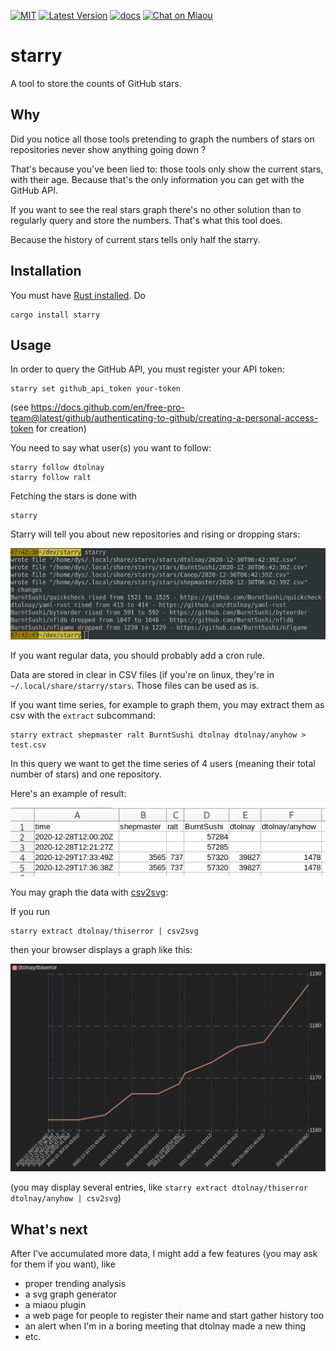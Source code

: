 [![MIT][s2]][l2] [![Latest Version][s1]][l1] [![docs][s3]][l3] [![Chat on Miaou][s4]][l4]

[s1]: https://img.shields.io/crates/v/starry.svg
[l1]: https://crates.io/crates/starry

[s2]: https://img.shields.io/badge/license-MIT-blue.svg
[l2]: LICENSE

[s3]: https://docs.rs/starry/badge.svg
[l3]: https://docs.rs/starry/

[s4]: https://miaou.dystroy.org/static/shields/room.svg
[l4]: https://miaou.dystroy.org/3

# starry

A tool to store the counts of GitHub stars.

## Why

Did you notice all those tools pretending to graph the numbers of stars on repositories never show anything going down ?

That's because you've been lied to: those tools only show the current stars, with their age. Because that's the only information you can get with the GitHub API.

If you want to see the real stars graph there's no other solution than to regularly query and store the numbers. That's what this tool does.

Because the history of current stars tells only half the starry.

## Installation

You must have [Rust installed](https://rustup.rs). Do

	cargo install starry

## Usage

In order to query the GitHub API, you must register your API token:


	starry set github_api_token your-token

(see https://docs.github.com/en/free-pro-team@latest/github/authenticating-to-github/creating-a-personal-access-token for creation)

You need to say what user(s) you want to follow:

	starry follow dtolnay
	starry follow ralt

Fetching the stars is done with

	starry

Starry will tell you about new repositories and rising or dropping stars:

![changes](doc/changes.png)

If you want regular data, you should probably add a cron rule.

Data are stored in clear in CSV files (if you're on linux, they're in `~/.local/share/starry/stars`.
Those files can be used as is.

If you want time series, for example to graph them, you may extract them as csv with the `extract` subcommand:

	starry extract shepmaster ralt BurntSushi dtolnay dtolnay/anyhow > test.csv

In this query we want to get the time series of 4 users (meaning their total number of stars) and one repository.

Here's an example of result:

![csv](doc/csv.png)

You may graph the data with [csv2svg](https://github.com/Canop/csv2svg):

If you run

	starry extract dtolnay/thiserror | csv2svg

then your browser displays a graph like this:

![svg_dtolnay_thiserror](doc/svg_dtolnay_thiserror.png)

(you may display several entries, like `starry extract dtolnay/thiserror dtolnay/anyhow | csv2svg`)

## What's next

After I've accumulated more data, I might add a few features (you may ask for them if you want), like

* proper trending analysis
* a svg graph generator
* a miaou plugin
* a web page for people to register their name and start gather history too
* an alert when I'm in a boring meeting that dtolnay made a new thing
* etc.
